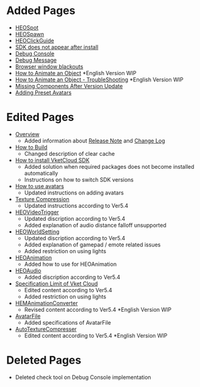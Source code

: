 # Added Pages
- [HEOSpot](https://vrhikky.github.io/VketCloudSDK_Documents/5.4/HEOComponents/HEOSpot.html)
- [HEOSpawn](https://vrhikky.github.io/VketCloudSDK_Documents/5.4/HEOComponents/HEOSpawn.html)
- [HEOClickGuide](https://vrhikky.github.io/VketCloudSDK_Documents/5.4/HEOComponents/HEOClickGuide.html)
- [SDK does not appear after install](https://vrhikky.github.io/VketCloudSDK_Documents/5.4/troubleshooting/InstallingDeeplink.html)
- [Debug Console](https://vrhikky.github.io/VketCloudSDK_Documents/5.4/debugconsole/debugconsole.html)
- [Debug Message](https://vrhikky.github.io/VketCloudSDK_Documents/5.4/debugconsole/debugmessage.html)
- [Browser window blackouts](https://vrhikky.github.io/VketCloudSDK_Documents/5.4/troubleshooting/BrowserBlackWindow.html)
- [How to Animate an Object](https://vrhikky.github.io/VketCloudSDK_Documents/5.4/WorldMakingGuide/PropAnimation.html) *English Version WIP
- [How to Animate an Object - TroubleShooting](https://vrhikky.github.io/VketCloudSDK_Documents/5.4/WorldMakingGuide/PropAnimation_TroubleShooting.html) *English Version WIP
- [Missing Components After Version Update](https://vrhikky.github.io/VketCloudSDK_Documents/5.4/troubleshooting/MissingComponents.html)
- [Adding Preset Avatars](https://vrhikky.github.io/VketCloudSDK_Documents/5.4/WorldMakingGuide/PresetAvatar.html)

# Edited Pages
- [Overview](https://vrhikky.github.io/VketCloudSDK_Documents/5.4/index.html)
    - Added information about [Release Note](https://vrhikky.github.io/VketCloudSDK_Documents/5.4/releasenote/releasenote-5.4.html) and [Change Log](https://vrhikky.github.io/VketCloudSDK_Documents/5.4/changelog/changelog-5.4.html)
- [How to Build](https://vrhikky.github.io/VketCloudSDK_Documents/5.4/FirstStep/BuildAndRun.html) 
    - Changed description of clear cache
- [How to install VketCloud SDK](https://vrhikky.github.io/VketCloudSDK_Documents/5.4/AboutVketCloudSDK/SetupSDK_external.html)
    - Added solution when required packages does not become installed automatically
    - Instructions on how to switch SDK versions
- [How to use avatars](https://vrhikky.github.io/VketCloudSDK_Documents/5.4/heoexporter/AboutVketCloudSDK/SetupAvatar.html)
    - Updated instructions on adding avatars
- [Texture Compression](https://vrhikky.github.io/VketCloudSDK_Documents/5.4/heoexporter/he_TextureCompression.html)
    - Updated instructions according to Ver5.4
- [HEOVideoTrigger](https://vrhikky.github.io/VketCloudSDK_Documents/5.4/HEOComponents/HEOVideoTrigger.html)
    - Updated discription according to Ver5.4
    - Added explanation of audio distance falloff unsupported
- [HEOWorldSetting](https://vrhikky.github.io/VketCloudSDK_Documents/5.4/HEOComponents/HEOWorldSetting.html)
    - Updated discription according to Ver5.4 
    - Added explanation of gamepad / emote related issues 
    - Added restriction on using lights
- [HEOAnimation](https://vrhikky.github.io/VketCloudSDK_Documents/5.4/HEOComponents/HEOAnimation.html)
    - Added how to use for HEOAnimation
- [HEOAudio](https://vrhikky.github.io/VketCloudSDK_Documents/5.4/HEOComponents/HEOAudio.html)
    - Added discription according to Ver5.4
- [Specification Limit of Vket Cloud](https://vrhikky.github.io/VketCloudSDK_Documents/5.4/WorldMakingGuide/UnityGuidelines.html)
    - Edited content according to Ver5.4 
    - Added restriction on using lights
- [HEMAnimationConverter](https://vrhikky.github.io/VketCloudSDK_Documents/5.4/HEMAnimationConverter/AnimationConverter.html)
    - Revised content according to Ver5.4 *English Version WIP
- [AvatarFile](https://vrhikky.github.io/VketCloudSDK_Documents/5.4/WorldMakingGuide/AvatarFile.html)
    - Added specifications of AvatarFile
- [AutoTextureCompresser](https://vrhikky.github.io/VketCloudSDK_Documents/5.4/AutoTextureCompresser/AutoTextureCompresser.html)
    - Edited content according to Ver5.4 *English Version WIP

# Deleted Pages
- Deleted check tool on Debug Console implementation